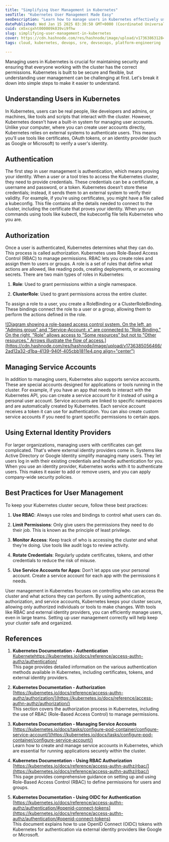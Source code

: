 ```yaml
---
title: "Simplifying User Management in Kubernetes"
seoTitle: "Kubernetes User Management Made Easy"
seoDescription: "Learn how to manage users in Kubernetes effectively using authentication, RBAC, and service accounts to enhance cluster security"
datePublished: Wed Jan 15 2025 03:30:50 GMT+0000 (Coordinated Universal Time)
cuid: cm5xcgxht000009k039vi9fhw
slug: simplifying-user-management-in-kubernetes
cover: https://cdn.hashnode.com/res/hashnode/image/upload/v1736386312844/24ed3b33-9fb6-4306-b231-cd6fd16863ea.png
tags: cloud, kubernetes, devops, sre, devsecops, platform-engineering

---
```


Managing users in Kubernetes is crucial for maintaining security and ensuring that everyone working with the cluster has the correct permissions. Kubernetes is built to be secure and flexible, but understanding user management can be challenging at first. Let's break it down into simple steps to make it easier to understand.

## Understanding Users in Kubernetes

In Kubernetes, users can be real people, like developers and admins, or machines, like tools and scripts that interact with the cluster. However, Kubernetes doesn't have a built-in system for managing user accounts. Unlike your computer, where you can create user accounts directly, Kubernetes relies on external systems to authenticate users. This means you'll use tools like certificates, OAuth tokens, or an identity provider (such as Google or Microsoft) to verify a user's identity.

## Authentication

The first step in user management is authentication, which means proving your identity. When a user or a tool tries to access the Kubernetes cluster, they need to provide credentials. These credentials can be a certificate, a username and password, or a token. Kubernetes doesn’t store these credentials; instead, it sends them to an external system to verify their validity. For example, if you’re using certificates, you might have a file called a kubeconfig. This file contains all the details needed to connect to the cluster, including the certificate that proves your identity. When you run commands using tools like kubectl, the kubeconfig file tells Kubernetes who you are.

## Authorization

Once a user is authenticated, Kubernetes determines what they can do. This process is called authorization. Kubernetes uses Role-Based Access Control (RBAC) to manage permissions. RBAC lets you create roles and assign them to users or groups. A role is a set of rules that define what actions are allowed, like reading pods, creating deployments, or accessing secrets. There are two main types of roles in Kubernetes:

1. **Role**: Used to grant permissions within a single namespace.
    
2. **ClusterRole**: Used to grant permissions across the entire cluster.
    

To assign a role to a user, you create a RoleBinding or a ClusterRoleBinding. These bindings connect the role to a user or a group, allowing them to perform the actions defined in the role.

[![Diagram showing a role-based access control system. On the left, an "Admins group" and "Service-Account: x" are connected to "Role Binding." On the right, "Role" allows access to "Some resources" but not to "Other resources." Arrows illustrate the flow of access.](https://cdn.hashnode.com/res/hashnode/image/upload/v1736385056466/2ad12a32-d1ba-4139-940f-405cbb1811e4.png align="center")](https://www.middlewareinventory.com/wp-content/uploads/2022/11/k8s-rbac.jpeg)

## Managing Service Accounts

In addition to managing users, Kubernetes also supports service accounts. These are special accounts designed for applications or tools running in the cluster. For example, if you have an app that needs to interact with the Kubernetes API, you can create a service account for it instead of using a personal user account. Service accounts are linked to specific namespaces and are automatically created by Kubernetes. Each service account receives a token it can use for authentication. You can also create custom service accounts if you need to grant specific permissions to certain apps.

## Using External Identity Providers

For larger organizations, managing users with certificates can get complicated. That's where external identity providers come in. Systems like Active Directory or Google Identity simplify managing many users. They let users log in with their existing credentials and handle authentication for you. When you use an identity provider, Kubernetes works with it to authenticate users. This makes it easier to add or remove users, and you can apply company-wide security policies.

## **Best Practices for User Management**

To keep your Kubernetes cluster secure, follow these best practices:

1. **Use RBAC**: Always use roles and bindings to control what users can do.
    
2. **Limit Permissions**: Only give users the permissions they need to do their job. This is known as the principle of least privilege.
    
3. **Monitor Access**: Keep track of who is accessing the cluster and what they’re doing. Use tools like audit logs to review activity.
    
4. **Rotate Credentials**: Regularly update certificates, tokens, and other credentials to reduce the risk of misuse.
    
5. **Use Service Accounts for Apps**: Don’t let apps use your personal account. Create a service account for each app with the permissions it needs.
    

User management in Kubernetes focuses on controlling who can access the cluster and what actions they can perform. By using authentication, authorization, and service accounts, Kubernetes keeps your cluster secure, allowing only authorized individuals or tools to make changes. With tools like RBAC and external identity providers, you can efficiently manage users, even in large teams. Setting up user management correctly will help keep your cluster safe and organized.

## References

1. **Kubernetes Documentation - Authentication**  
    [Kubernetehttps://kubernetes.io/docs/reference/access-authn-authz/authentication/](https://kubernetes.io/docs/reference/access-authn-authz/authentication/)  
    This page provides detailed information on the various authentication methods available in Kubernetes, including certificates, tokens, and external identity providers.
    
2. **Kubernetes Documentation - Authorization**  
    [https://kubernetes.io/docs/reference/access-authn-authz/authorization/](https://kubernetes.io/docs/reference/access-authn-authz/authorization/)  
    This section covers the authorization process in Kubernetes, including the use of RBAC (Role-Based Access Control) to manage permissions.
    
3. **Kubernetes Documentation - Managing Service Accounts**  
    [https://kubernetes.io/docs/tasks/configure-pod-container/configure-service-account/](https://kubernetes.io/docs/tasks/configure-pod-container/configure-service-account/)  
    Learn how to create and manage service accounts in Kubernetes, which are essential for running applications securely within the cluster.
    
4. **Kubernetes Documentation - Using RBAC Authorization**  
    [https://kubernetes.io/docs/reference/access-authn-authz/rbac/](https://kubernetes.io/docs/reference/access-authn-authz/rbac/)  
    This page provides comprehensive guidance on setting up and using Role-Based Access Control (RBAC) to define permissions for users and groups.
    
5. **Kubernetes Documentation - Using OIDC for Authentication**  
    [https://kubernetes.io/docs/reference/access-authn-authz/authentication/#openid-connect-tokens](https://kubernetes.io/docs/reference/access-authn-authz/authentication/#openid-connect-tokens)  
    This document explains how to use OpenID Connect (OIDC) tokens with Kubernetes for authentication via external identity providers like Google or Microsoft.